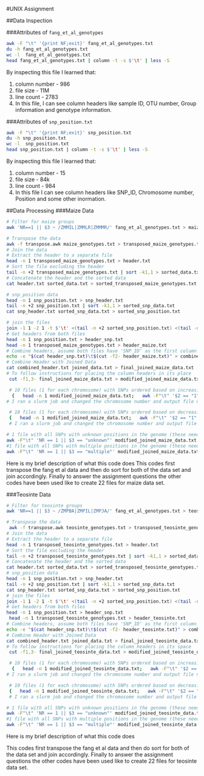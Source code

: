 #UNIX Assignment

##Data Inspection

###Attributes of `fang_et_al_genotypes`

```bash
awk -F "\t" '{print NF;exit}' fang_et_al_genotypes.txt
du -h fang_et_al_genotypes.txt
wc -l  fang_et_al_genotypes.txt
head fang_et_al_genotypes.txt | column -t -s $'\t' | less -S

```

By inspecting this file I learned that:

1. column number - 986
2. file size - 11M
3. line count - 2783
4. In this file, I can see column headers like sample ID, OTU number, Group information and genotype information.


###Attributes of `snp_position.txt`

```bash
awk -F "\t" '{print NF;exit}' snp_position.txt
du -h snp_position.txt
wc -l  snp_position.txt
head snp_position.txt | column -t -s $'\t' | less -S
```

By inspecting this file I learned that:

1. column number - 15
2. file size - 84k
3. line count - 984
4. In this file I can see column headers like SNP_ID, Chromosome number, Position and some other inormation.


##Data Processing
###Maize Data
```bash
# Filter for maize groups
awk 'NR==1 || $3 ~ /ZMMIL|ZMMLR|ZMMMR/' fang_et_al_genotypes.txt > maize_genotypes.txt

# Transpose the data
awk -f transpose.awk maize_genotypes.txt > transposed_maize_genotypes.txt
# Join the data
# Extract the header to a separate file
head -n 1 transposed_maize_genotypes.txt > header.txt
# Sort the file excluding the header
tail -n +2 transposed_maize_genotypes.txt | sort -k1,1 > sorted_data.txt
# Concatenate the header and the sorted data
cat header.txt sorted_data.txt > sorted_transposed_maize_genotypes.txt

# snp_position data
head -n 1 snp_position.txt > snp_header.txt
tail -n +2 snp_position.txt | sort -k1,1 > sorted_snp_data.txt
cat snp_header.txt sorted_snp_data.txt > sorted_snp_position.txt

# join the files
join -1 1 -2 1 -t $'\t' <(tail -n +2 sorted_snp_position.txt) <(tail -n +2 sorted_transposed_maize_genotypes.txt) > joined_data.txt
# Get headers from both files
head -n 1 snp_position.txt > header_snp.txt
head -n 1 transposed_maize_genotypes.txt > header_maize.txt
# Combine headers, assume both files have 'SNP_ID' as the first column
echo -e "$(cat header_snp.txt)\t$(cut -f2- header_maize.txt)" > combined_header.txt
# Combine Header with Joined Data
cat combined_header.txt joined_data.txt > final_joined_maize_data.txt
# To follow instructions for placing the column headers in its place
 cut -f1,3- final_joined_maize_data.txt > modified_joined_maize_data.txt

 # 10 files (1 for each chromosome) with SNPs ordered based on increasing position values and with missing data encoded by this symbol: ?
  {   head -n 1 modified_joined_maize_data.txt;   awk -F"\t" '$2 == "1"' modified_joined_maize_data.txt | sort -k3,3n | awk -F"\t" -v OFS="\t" '$3 == "0" {$3 = "-"} {print}'; } > maize_chr_1_inc.txt
# I ran a slurm job and changed the chromosome number and output file name accordingly in the slurm script

 # 10 files (1 for each chromosome) with SNPs ordered based on decreasing position values and with missing data encoded by this symbol: -
 {   head -n 1 modified_joined_maize_data.txt;   awk -F"\t" '$2 == "1"' modified_joined_maize_data.txt | sort -k3,3nr | awk -F"\t" -v OFS="\t" '$3 == "0" {$3 = "-"} {print}'; } > maize_chr_1_dec.txt
 # I ran a slurm job and changed the chromosome number and output file name accordingly in the slurm script

# 1 file with all SNPs with unknown positions in the genome (these need not be ordered in any particular way)
awk -F"\t" 'NR == 1 || $3 == "unknown"' modified_joined_maize_data.txt > maize_SNPs_unknown_positions.txt
#1 file with all SNPs with multiple positions in the genome (these need not be ordered in any particular way)
awk -F"\t" 'NR == 1 || $3 == "multiple"' modified_joined_maize_data.txt > maize_SNPs_multiple_positions.txt

```

Here is my brief description of what this code does
This codes first transpose the fang et al data and then do sort for both of the data set and join accordingly. Finally to answer the assignment questions the other codes have been used like to create 22 files for maize data set. 


###Teosinte Data

```bash
# Filter for teosinte groups
awk 'NR==1 || $3 ~ /ZMPBA|ZMPIL|ZMPJA/' fang_et_al_genotypes.txt > teosinte_genotypes.txt

# Transpose the data
 awk -f transpose.awk teosinte_genotypes.txt > transposed_teosinte_genotypes.txt
# Join the data
# Extract the header to a separate file
head -n 1 transposed_teosinte_genotypes.txt > header.txt
# Sort the file excluding the header
tail -n +2 transposed_teosinte_genotypes.txt | sort -k1,1 > sorted_data.txt
# Concatenate the header and the sorted data
cat header.txt sorted_data.txt > sorted_transposed_teosinte_genotypes.txt
# snp_position data
head -n 1 snp_position.txt > snp_header.txt
tail -n +2 snp_position.txt | sort -k1,1 > sorted_snp_data.txt
cat snp_header.txt sorted_snp_data.txt > sorted_snp_position.txt
# join the files
join -1 1 -2 1 -t $'\t' <(tail -n +2 sorted_snp_position.txt) <(tail -n +2 sorted_transposed_teosinte_genotypes.txt) > joined_data.txt
# Get headers from both files
head -n 1 snp_position.txt > header_snp.txt
 head -n 1 transposed_teosinte_genotypes.txt > header_teosinte.txt
# Combine headers, assume both files have 'SNP_ID' as the first column
echo -e "$(cat header_snp.txt)\t$(cut -f2- header_teosinte.txt)" > combined_header.txt
# Combine Header with Joined Data
cat combined_header.txt joined_data.txt > final_joined_teosinte_data.txt
# To follow instructions for placing the column headers in its space
 cut -f1,3- final_joined_teosinte_data.txt > modified_joined_teosinte_data.txt

 # 10 files (1 for each chromosome) with SNPs ordered based on increasing position values and with missing data encoded by this symbol: ?
  {   head -n 1 modified_joined_teosinte_data.txt;   awk -F"\t" '$2 == "1"' modified_joined_teosinte_data.txt | sort -k3,3n | awk -F"\t" -v OFS="\t" '$3 == "0" {$3 = "-"} {print}'; } > teosinte_chr_1_inc.txt
# I ran a slurm job and changed the chromosome number and output file name accordingly in the slurm script

 # 10 files (1 for each chromosome) with SNPs ordered based on decreasing position values and with missing data encoded by this symbol: -
 {   head -n 1 modified_joined_teosinte_data.txt;   awk -F"\t" '$2 == "1"' modified_joined_teosinte_data.txt | sort -k3,3nr | awk -F"\t" -v OFS="\t" '$3 == "0" {$3 = "-"} {print}'; } > teosinte_chr_1_dec.txt
 # I ran a slurm job and changed the chromosome number and output file name accordingly in the slurm script

# 1 file with all SNPs with unknown positions in the genome (these need not be ordered in any particular way)
awk -F"\t" 'NR == 1 || $3 == "unknown"' modified_joined_teosinte_data.txt > teosinte_SNPs_unknown_positions.txt
#1 file with all SNPs with multiple positions in the genome (these need not be ordered in any particular way)
awk -F"\t" 'NR == 1 || $3 == "multiple"' modified_joined_teosinte_data.txt > teosinte_SNPs_multiple_positions.txt

```

Here is my brief description of what this code does

This codes first transpose the fang et al data and then do sort for both of the data set and join accordingly. Finally to answer the assignment questions the other codes have been used like to create 22 files for teosinte data set. 


